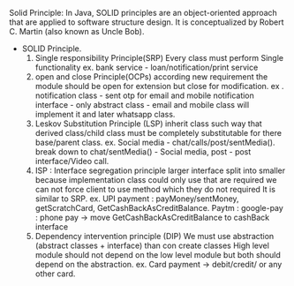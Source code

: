 Solid Principle:
In Java, SOLID principles are an object-oriented approach that are applied to software structure design. 
It is conceptualized by Robert C. Martin (also known as Uncle Bob).
- SOLID Principle.
  1. Single responsibility Principle(SRP)
    Every class must perform Single functionality
    ex. bank service - loan/notification/print service
  2. open and close Principle(OCPs)
    according new requirement the module should be open for extension but close for modification.
    ex . notification class - sent otp for email and mobile
    notification interface - only abstract class - email and mobile class will implement it and later
    whatsapp class.
  3. Leskov Substitution Principle (LSP)
  inherit class such way that derived class/child class must be completely substitutable for there base/parent class.
  ex. Social media -
  chat/calls/post/sentMedia(). break down to chat/sentMedia() - Social media, post - post interface/Video call.
  4. ISP : Interface segregation principle
  larger interface split into smaller because implementation class could only use that are required
  we can not force client to use method which they do not required It is similar to SRP.
  ex. UPI payment : payMoney/sentMoney, getScratchCard, GetCashBackAsCreditBalance.
  Paytm : google-pay : phone pay -> move GetCashBackAsCreditBalance to cashBack interface
  5.  Dependency intervention principle (DIP)
  We must use abstraction (abstract classes + interface) than con create classes
  High level module should not depend on the low level module but both should depend on the abstraction.
   ex. Card payment -> debit/credit/ or any other card.